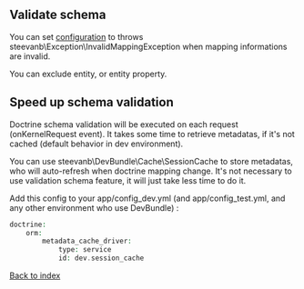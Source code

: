 Validate schema
---------------

You can set [configuration](configuration.md) to throws steevanb\Exception\InvalidMappingException
when mapping informations are invalid.

You can exclude entity, or entity property.

Speed up schema validation
--------------------------

Doctrine schema validation will be executed on each request (onKernelRequest event).
It takes some time to retrieve metadatas, if it's not cached (default behavior in dev environment).

You can use steevanb\DevBundle\Cache\SessionCache to store metadatas, who will auto-refresh when doctrine mapping change.
It's not necessary to use validation schema feature, it will just take less time to do it.

Add this config to your app/config_dev.yml (and app/config_test.yml, and any other environment who use DevBundle) :

```php
doctrine:
    orm:
        metadata_cache_driver:
            type: service
            id: dev.session_cache
```

[Back to index](../../README.md)
